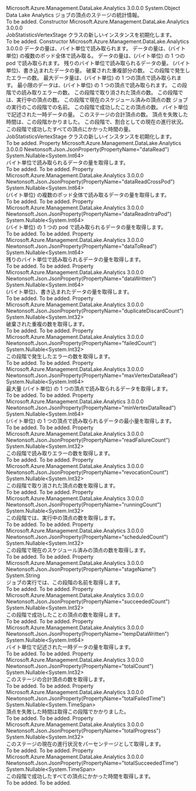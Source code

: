 <Type Name="JobStatisticsVertexStage" FullName="Microsoft.Azure.Management.DataLake.Analytics.Models.JobStatisticsVertexStage">
  <TypeSignature Language="C#" Value="public class JobStatisticsVertexStage" />
  <TypeSignature Language="ILAsm" Value=".class public auto ansi beforefieldinit JobStatisticsVertexStage extends System.Object" />
  <TypeSignature Language="DocId" Value="T:Microsoft.Azure.Management.DataLake.Analytics.Models.JobStatisticsVertexStage" />
  <TypeSignature Language="VB.NET" Value="Public Class JobStatisticsVertexStage" />
  <TypeSignature Language="F#" Value="type JobStatisticsVertexStage = class" />
  <AssemblyInfo>
    <AssemblyName>Microsoft.Azure.Management.DataLake.Analytics</AssemblyName>
    <AssemblyVersion>3.0.0.0</AssemblyVersion>
  </AssemblyInfo>
  <Base>
    <BaseTypeName>System.Object</BaseTypeName>
  </Base>
  <Interfaces />
  <Docs>
    <summary>
            Data Lake Analytics ジョブの頂点のステージの統計情報。
            </summary>
    <remarks>To be added.</remarks>
  </Docs>
  <Members>
    <Member MemberName=".ctor">
      <MemberSignature Language="C#" Value="public JobStatisticsVertexStage ();" />
      <MemberSignature Language="ILAsm" Value=".method public hidebysig specialname rtspecialname instance void .ctor() cil managed" />
      <MemberSignature Language="DocId" Value="M:Microsoft.Azure.Management.DataLake.Analytics.Models.JobStatisticsVertexStage.#ctor" />
      <MemberSignature Language="VB.NET" Value="Public Sub New ()" />
      <MemberType>Constructor</MemberType>
      <AssemblyInfo>
        <AssemblyName>Microsoft.Azure.Management.DataLake.Analytics</AssemblyName>
        <AssemblyVersion>3.0.0.0</AssemblyVersion>
      </AssemblyInfo>
      <Parameters />
      <Docs>
        <summary>
            JobStatisticsVertexStage クラスの新しいインスタンスを初期化します。
            </summary>
        <remarks>To be added.</remarks>
      </Docs>
    </Member>
    <Member MemberName=".ctor">
      <MemberSignature Language="C#" Value="public JobStatisticsVertexStage (Nullable&lt;long&gt; dataRead = null, Nullable&lt;long&gt; dataReadCrossPod = null, Nullable&lt;long&gt; dataReadIntraPod = null, Nullable&lt;long&gt; dataToRead = null, Nullable&lt;long&gt; dataWritten = null, Nullable&lt;int&gt; duplicateDiscardCount = null, Nullable&lt;int&gt; failedCount = null, Nullable&lt;long&gt; maxVertexDataRead = null, Nullable&lt;long&gt; minVertexDataRead = null, Nullable&lt;int&gt; readFailureCount = null, Nullable&lt;int&gt; revocationCount = null, Nullable&lt;int&gt; runningCount = null, Nullable&lt;int&gt; scheduledCount = null, string stageName = null, Nullable&lt;int&gt; succeededCount = null, Nullable&lt;long&gt; tempDataWritten = null, Nullable&lt;int&gt; totalCount = null, Nullable&lt;TimeSpan&gt; totalFailedTime = null, Nullable&lt;int&gt; totalProgress = null, Nullable&lt;TimeSpan&gt; totalSucceededTime = null);" />
      <MemberSignature Language="ILAsm" Value=".method public hidebysig specialname rtspecialname instance void .ctor(valuetype System.Nullable`1&lt;int64&gt; dataRead, valuetype System.Nullable`1&lt;int64&gt; dataReadCrossPod, valuetype System.Nullable`1&lt;int64&gt; dataReadIntraPod, valuetype System.Nullable`1&lt;int64&gt; dataToRead, valuetype System.Nullable`1&lt;int64&gt; dataWritten, valuetype System.Nullable`1&lt;int32&gt; duplicateDiscardCount, valuetype System.Nullable`1&lt;int32&gt; failedCount, valuetype System.Nullable`1&lt;int64&gt; maxVertexDataRead, valuetype System.Nullable`1&lt;int64&gt; minVertexDataRead, valuetype System.Nullable`1&lt;int32&gt; readFailureCount, valuetype System.Nullable`1&lt;int32&gt; revocationCount, valuetype System.Nullable`1&lt;int32&gt; runningCount, valuetype System.Nullable`1&lt;int32&gt; scheduledCount, string stageName, valuetype System.Nullable`1&lt;int32&gt; succeededCount, valuetype System.Nullable`1&lt;int64&gt; tempDataWritten, valuetype System.Nullable`1&lt;int32&gt; totalCount, valuetype System.Nullable`1&lt;valuetype System.TimeSpan&gt; totalFailedTime, valuetype System.Nullable`1&lt;int32&gt; totalProgress, valuetype System.Nullable`1&lt;valuetype System.TimeSpan&gt; totalSucceededTime) cil managed" />
      <MemberSignature Language="DocId" Value="M:Microsoft.Azure.Management.DataLake.Analytics.Models.JobStatisticsVertexStage.#ctor(System.Nullable{System.Int64},System.Nullable{System.Int64},System.Nullable{System.Int64},System.Nullable{System.Int64},System.Nullable{System.Int64},System.Nullable{System.Int32},System.Nullable{System.Int32},System.Nullable{System.Int64},System.Nullable{System.Int64},System.Nullable{System.Int32},System.Nullable{System.Int32},System.Nullable{System.Int32},System.Nullable{System.Int32},System.String,System.Nullable{System.Int32},System.Nullable{System.Int64},System.Nullable{System.Int32},System.Nullable{System.TimeSpan},System.Nullable{System.Int32},System.Nullable{System.TimeSpan})" />
      <MemberSignature Language="VB.NET" Value="Public Sub New (Optional dataRead As Nullable(Of Long) = null, Optional dataReadCrossPod As Nullable(Of Long) = null, Optional dataReadIntraPod As Nullable(Of Long) = null, Optional dataToRead As Nullable(Of Long) = null, Optional dataWritten As Nullable(Of Long) = null, Optional duplicateDiscardCount As Nullable(Of Integer) = null, Optional failedCount As Nullable(Of Integer) = null, Optional maxVertexDataRead As Nullable(Of Long) = null, Optional minVertexDataRead As Nullable(Of Long) = null, Optional readFailureCount As Nullable(Of Integer) = null, Optional revocationCount As Nullable(Of Integer) = null, Optional runningCount As Nullable(Of Integer) = null, Optional scheduledCount As Nullable(Of Integer) = null, Optional stageName As String = null, Optional succeededCount As Nullable(Of Integer) = null, Optional tempDataWritten As Nullable(Of Long) = null, Optional totalCount As Nullable(Of Integer) = null, Optional totalFailedTime As Nullable(Of TimeSpan) = null, Optional totalProgress As Nullable(Of Integer) = null, Optional totalSucceededTime As Nullable(Of TimeSpan) = null)" />
      <MemberSignature Language="F#" Value="new Microsoft.Azure.Management.DataLake.Analytics.Models.JobStatisticsVertexStage : Nullable&lt;int64&gt; * Nullable&lt;int64&gt; * Nullable&lt;int64&gt; * Nullable&lt;int64&gt; * Nullable&lt;int64&gt; * Nullable&lt;int&gt; * Nullable&lt;int&gt; * Nullable&lt;int64&gt; * Nullable&lt;int64&gt; * Nullable&lt;int&gt; * Nullable&lt;int&gt; * Nullable&lt;int&gt; * Nullable&lt;int&gt; * string * Nullable&lt;int&gt; * Nullable&lt;int64&gt; * Nullable&lt;int&gt; * Nullable&lt;TimeSpan&gt; * Nullable&lt;int&gt; * Nullable&lt;TimeSpan&gt; -&gt; Microsoft.Azure.Management.DataLake.Analytics.Models.JobStatisticsVertexStage" Usage="new Microsoft.Azure.Management.DataLake.Analytics.Models.JobStatisticsVertexStage (dataRead, dataReadCrossPod, dataReadIntraPod, dataToRead, dataWritten, duplicateDiscardCount, failedCount, maxVertexDataRead, minVertexDataRead, readFailureCount, revocationCount, runningCount, scheduledCount, stageName, succeededCount, tempDataWritten, totalCount, totalFailedTime, totalProgress, totalSucceededTime)" />
      <MemberType>Constructor</MemberType>
      <AssemblyInfo>
        <AssemblyName>Microsoft.Azure.Management.DataLake.Analytics</AssemblyName>
        <AssemblyVersion>3.0.0.0</AssemblyVersion>
      </AssemblyInfo>
      <Parameters>
        <Parameter Name="dataRead" Type="System.Nullable&lt;System.Int64&gt;" />
        <Parameter Name="dataReadCrossPod" Type="System.Nullable&lt;System.Int64&gt;" />
        <Parameter Name="dataReadIntraPod" Type="System.Nullable&lt;System.Int64&gt;" />
        <Parameter Name="dataToRead" Type="System.Nullable&lt;System.Int64&gt;" />
        <Parameter Name="dataWritten" Type="System.Nullable&lt;System.Int64&gt;" />
        <Parameter Name="duplicateDiscardCount" Type="System.Nullable&lt;System.Int32&gt;" />
        <Parameter Name="failedCount" Type="System.Nullable&lt;System.Int32&gt;" />
        <Parameter Name="maxVertexDataRead" Type="System.Nullable&lt;System.Int64&gt;" />
        <Parameter Name="minVertexDataRead" Type="System.Nullable&lt;System.Int64&gt;" />
        <Parameter Name="readFailureCount" Type="System.Nullable&lt;System.Int32&gt;" />
        <Parameter Name="revocationCount" Type="System.Nullable&lt;System.Int32&gt;" />
        <Parameter Name="runningCount" Type="System.Nullable&lt;System.Int32&gt;" />
        <Parameter Name="scheduledCount" Type="System.Nullable&lt;System.Int32&gt;" />
        <Parameter Name="stageName" Type="System.String" />
        <Parameter Name="succeededCount" Type="System.Nullable&lt;System.Int32&gt;" />
        <Parameter Name="tempDataWritten" Type="System.Nullable&lt;System.Int64&gt;" />
        <Parameter Name="totalCount" Type="System.Nullable&lt;System.Int32&gt;" />
        <Parameter Name="totalFailedTime" Type="System.Nullable&lt;System.TimeSpan&gt;" />
        <Parameter Name="totalProgress" Type="System.Nullable&lt;System.Int32&gt;" />
        <Parameter Name="totalSucceededTime" Type="System.Nullable&lt;System.TimeSpan&gt;" />
      </Parameters>
      <Docs>
        <param name="dataRead">データの量は、バイト単位で読み取られます。</param>
        <param name="dataReadCrossPod">データの量は、(バイト単位) の複数のポッド全体で読み取る。</param>
        <param name="dataReadIntraPod">データの量は、(バイト単位) の 1 つの pod で読み取られます。</param>
        <param name="dataToRead">残りのバイト単位で読み取られるデータの量。</param>
        <param name="dataWritten">(バイト単位)、書き込まれたデータの量。</param>
        <param name="duplicateDiscardCount">破棄された重複部分の数。</param>
        <param name="failedCount">この段階で発生したエラーの数。</param>
        <param name="maxVertexDataRead">最大データ量は、(バイト単位) の 1 つの頂点で読み取られます。</param>
        <param name="minVertexDataRead">最小限のデータは、(バイト単位) の 1 つの頂点で読み取られます。</param>
        <param name="readFailureCount">この段階での読み取りエラーの数。</param>
        <param name="revocationCount">この段階で取り消された頂点の数。</param>
        <param name="runningCount">この段階では、実行中の頂点の数。</param>
        <param name="scheduledCount">この段階で現在のスケジュール済みの頂点の数</param>
        <param name="stageName">ジョブの実行のこの段階での名前。</param>
        <param name="succeededCount">この段階で成功したことの頂点の数。</param>
        <param name="tempDataWritten">バイト単位で記述された一時データの量。</param>
        <param name="totalCount">このステージの合計頂点の数。</param>
        <param name="totalFailedTime">頂点を失敗した時間は、この段階かかりました。</param>
        <param name="totalProgress">この段階で、割合としての現在の進行状況。</param>
        <param name="totalSucceededTime">この段階で成功したすべての頂点にかかった時間の量。</param>
        <summary>
            JobStatisticsVertexStage クラスの新しいインスタンスを初期化します。
            </summary>
        <remarks>To be added.</remarks>
      </Docs>
    </Member>
    <Member MemberName="DataRead">
      <MemberSignature Language="C#" Value="public Nullable&lt;long&gt; DataRead { get; }" />
      <MemberSignature Language="ILAsm" Value=".property instance valuetype System.Nullable`1&lt;int64&gt; DataRead" />
      <MemberSignature Language="DocId" Value="P:Microsoft.Azure.Management.DataLake.Analytics.Models.JobStatisticsVertexStage.DataRead" />
      <MemberSignature Language="VB.NET" Value="Public ReadOnly Property DataRead As Nullable(Of Long)" />
      <MemberSignature Language="F#" Value="member this.DataRead : Nullable&lt;int64&gt;" Usage="Microsoft.Azure.Management.DataLake.Analytics.Models.JobStatisticsVertexStage.DataRead" />
      <MemberType>Property</MemberType>
      <AssemblyInfo>
        <AssemblyName>Microsoft.Azure.Management.DataLake.Analytics</AssemblyName>
        <AssemblyVersion>3.0.0.0</AssemblyVersion>
      </AssemblyInfo>
      <Attributes>
        <Attribute>
          <AttributeName>Newtonsoft.Json.JsonProperty(PropertyName="dataRead")</AttributeName>
        </Attribute>
      </Attributes>
      <ReturnValue>
        <ReturnType>System.Nullable&lt;System.Int64&gt;</ReturnType>
      </ReturnValue>
      <Docs>
        <summary>
            バイト単位で読み取られるデータの量を取得します。
            </summary>
        <value>To be added.</value>
        <remarks>To be added.</remarks>
      </Docs>
    </Member>
    <Member MemberName="DataReadCrossPod">
      <MemberSignature Language="C#" Value="public Nullable&lt;long&gt; DataReadCrossPod { get; }" />
      <MemberSignature Language="ILAsm" Value=".property instance valuetype System.Nullable`1&lt;int64&gt; DataReadCrossPod" />
      <MemberSignature Language="DocId" Value="P:Microsoft.Azure.Management.DataLake.Analytics.Models.JobStatisticsVertexStage.DataReadCrossPod" />
      <MemberSignature Language="VB.NET" Value="Public ReadOnly Property DataReadCrossPod As Nullable(Of Long)" />
      <MemberSignature Language="F#" Value="member this.DataReadCrossPod : Nullable&lt;int64&gt;" Usage="Microsoft.Azure.Management.DataLake.Analytics.Models.JobStatisticsVertexStage.DataReadCrossPod" />
      <MemberType>Property</MemberType>
      <AssemblyInfo>
        <AssemblyName>Microsoft.Azure.Management.DataLake.Analytics</AssemblyName>
        <AssemblyVersion>3.0.0.0</AssemblyVersion>
      </AssemblyInfo>
      <Attributes>
        <Attribute>
          <AttributeName>Newtonsoft.Json.JsonProperty(PropertyName="dataReadCrossPod")</AttributeName>
        </Attribute>
      </Attributes>
      <ReturnValue>
        <ReturnType>System.Nullable&lt;System.Int64&gt;</ReturnType>
      </ReturnValue>
      <Docs>
        <summary>
            (バイト単位) の複数のポッド全体で読み取るデータの量を取得します。
            </summary>
        <value>To be added.</value>
        <remarks>To be added.</remarks>
      </Docs>
    </Member>
    <Member MemberName="DataReadIntraPod">
      <MemberSignature Language="C#" Value="public Nullable&lt;long&gt; DataReadIntraPod { get; }" />
      <MemberSignature Language="ILAsm" Value=".property instance valuetype System.Nullable`1&lt;int64&gt; DataReadIntraPod" />
      <MemberSignature Language="DocId" Value="P:Microsoft.Azure.Management.DataLake.Analytics.Models.JobStatisticsVertexStage.DataReadIntraPod" />
      <MemberSignature Language="VB.NET" Value="Public ReadOnly Property DataReadIntraPod As Nullable(Of Long)" />
      <MemberSignature Language="F#" Value="member this.DataReadIntraPod : Nullable&lt;int64&gt;" Usage="Microsoft.Azure.Management.DataLake.Analytics.Models.JobStatisticsVertexStage.DataReadIntraPod" />
      <MemberType>Property</MemberType>
      <AssemblyInfo>
        <AssemblyName>Microsoft.Azure.Management.DataLake.Analytics</AssemblyName>
        <AssemblyVersion>3.0.0.0</AssemblyVersion>
      </AssemblyInfo>
      <Attributes>
        <Attribute>
          <AttributeName>Newtonsoft.Json.JsonProperty(PropertyName="dataReadIntraPod")</AttributeName>
        </Attribute>
      </Attributes>
      <ReturnValue>
        <ReturnType>System.Nullable&lt;System.Int64&gt;</ReturnType>
      </ReturnValue>
      <Docs>
        <summary>
            (バイト単位) の 1 つの pod で読み取られるデータの量を取得します。
            </summary>
        <value>To be added.</value>
        <remarks>To be added.</remarks>
      </Docs>
    </Member>
    <Member MemberName="DataToRead">
      <MemberSignature Language="C#" Value="public Nullable&lt;long&gt; DataToRead { get; }" />
      <MemberSignature Language="ILAsm" Value=".property instance valuetype System.Nullable`1&lt;int64&gt; DataToRead" />
      <MemberSignature Language="DocId" Value="P:Microsoft.Azure.Management.DataLake.Analytics.Models.JobStatisticsVertexStage.DataToRead" />
      <MemberSignature Language="VB.NET" Value="Public ReadOnly Property DataToRead As Nullable(Of Long)" />
      <MemberSignature Language="F#" Value="member this.DataToRead : Nullable&lt;int64&gt;" Usage="Microsoft.Azure.Management.DataLake.Analytics.Models.JobStatisticsVertexStage.DataToRead" />
      <MemberType>Property</MemberType>
      <AssemblyInfo>
        <AssemblyName>Microsoft.Azure.Management.DataLake.Analytics</AssemblyName>
        <AssemblyVersion>3.0.0.0</AssemblyVersion>
      </AssemblyInfo>
      <Attributes>
        <Attribute>
          <AttributeName>Newtonsoft.Json.JsonProperty(PropertyName="dataToRead")</AttributeName>
        </Attribute>
      </Attributes>
      <ReturnValue>
        <ReturnType>System.Nullable&lt;System.Int64&gt;</ReturnType>
      </ReturnValue>
      <Docs>
        <summary>
            残りのバイト単位で読み取られるデータの量を取得します。
            </summary>
        <value>To be added.</value>
        <remarks>To be added.</remarks>
      </Docs>
    </Member>
    <Member MemberName="DataWritten">
      <MemberSignature Language="C#" Value="public Nullable&lt;long&gt; DataWritten { get; }" />
      <MemberSignature Language="ILAsm" Value=".property instance valuetype System.Nullable`1&lt;int64&gt; DataWritten" />
      <MemberSignature Language="DocId" Value="P:Microsoft.Azure.Management.DataLake.Analytics.Models.JobStatisticsVertexStage.DataWritten" />
      <MemberSignature Language="VB.NET" Value="Public ReadOnly Property DataWritten As Nullable(Of Long)" />
      <MemberSignature Language="F#" Value="member this.DataWritten : Nullable&lt;int64&gt;" Usage="Microsoft.Azure.Management.DataLake.Analytics.Models.JobStatisticsVertexStage.DataWritten" />
      <MemberType>Property</MemberType>
      <AssemblyInfo>
        <AssemblyName>Microsoft.Azure.Management.DataLake.Analytics</AssemblyName>
        <AssemblyVersion>3.0.0.0</AssemblyVersion>
      </AssemblyInfo>
      <Attributes>
        <Attribute>
          <AttributeName>Newtonsoft.Json.JsonProperty(PropertyName="dataWritten")</AttributeName>
        </Attribute>
      </Attributes>
      <ReturnValue>
        <ReturnType>System.Nullable&lt;System.Int64&gt;</ReturnType>
      </ReturnValue>
      <Docs>
        <summary>
            (バイト単位)、書き込まれたデータの量を取得します。
            </summary>
        <value>To be added.</value>
        <remarks>To be added.</remarks>
      </Docs>
    </Member>
    <Member MemberName="DuplicateDiscardCount">
      <MemberSignature Language="C#" Value="public Nullable&lt;int&gt; DuplicateDiscardCount { get; }" />
      <MemberSignature Language="ILAsm" Value=".property instance valuetype System.Nullable`1&lt;int32&gt; DuplicateDiscardCount" />
      <MemberSignature Language="DocId" Value="P:Microsoft.Azure.Management.DataLake.Analytics.Models.JobStatisticsVertexStage.DuplicateDiscardCount" />
      <MemberSignature Language="VB.NET" Value="Public ReadOnly Property DuplicateDiscardCount As Nullable(Of Integer)" />
      <MemberSignature Language="F#" Value="member this.DuplicateDiscardCount : Nullable&lt;int&gt;" Usage="Microsoft.Azure.Management.DataLake.Analytics.Models.JobStatisticsVertexStage.DuplicateDiscardCount" />
      <MemberType>Property</MemberType>
      <AssemblyInfo>
        <AssemblyName>Microsoft.Azure.Management.DataLake.Analytics</AssemblyName>
        <AssemblyVersion>3.0.0.0</AssemblyVersion>
      </AssemblyInfo>
      <Attributes>
        <Attribute>
          <AttributeName>Newtonsoft.Json.JsonProperty(PropertyName="duplicateDiscardCount")</AttributeName>
        </Attribute>
      </Attributes>
      <ReturnValue>
        <ReturnType>System.Nullable&lt;System.Int32&gt;</ReturnType>
      </ReturnValue>
      <Docs>
        <summary>
            破棄された重複の数を取得します。
            </summary>
        <value>To be added.</value>
        <remarks>To be added.</remarks>
      </Docs>
    </Member>
    <Member MemberName="FailedCount">
      <MemberSignature Language="C#" Value="public Nullable&lt;int&gt; FailedCount { get; }" />
      <MemberSignature Language="ILAsm" Value=".property instance valuetype System.Nullable`1&lt;int32&gt; FailedCount" />
      <MemberSignature Language="DocId" Value="P:Microsoft.Azure.Management.DataLake.Analytics.Models.JobStatisticsVertexStage.FailedCount" />
      <MemberSignature Language="VB.NET" Value="Public ReadOnly Property FailedCount As Nullable(Of Integer)" />
      <MemberSignature Language="F#" Value="member this.FailedCount : Nullable&lt;int&gt;" Usage="Microsoft.Azure.Management.DataLake.Analytics.Models.JobStatisticsVertexStage.FailedCount" />
      <MemberType>Property</MemberType>
      <AssemblyInfo>
        <AssemblyName>Microsoft.Azure.Management.DataLake.Analytics</AssemblyName>
        <AssemblyVersion>3.0.0.0</AssemblyVersion>
      </AssemblyInfo>
      <Attributes>
        <Attribute>
          <AttributeName>Newtonsoft.Json.JsonProperty(PropertyName="failedCount")</AttributeName>
        </Attribute>
      </Attributes>
      <ReturnValue>
        <ReturnType>System.Nullable&lt;System.Int32&gt;</ReturnType>
      </ReturnValue>
      <Docs>
        <summary>
            この段階で発生したエラーの数を取得します。
            </summary>
        <value>To be added.</value>
        <remarks>To be added.</remarks>
      </Docs>
    </Member>
    <Member MemberName="MaxVertexDataRead">
      <MemberSignature Language="C#" Value="public Nullable&lt;long&gt; MaxVertexDataRead { get; }" />
      <MemberSignature Language="ILAsm" Value=".property instance valuetype System.Nullable`1&lt;int64&gt; MaxVertexDataRead" />
      <MemberSignature Language="DocId" Value="P:Microsoft.Azure.Management.DataLake.Analytics.Models.JobStatisticsVertexStage.MaxVertexDataRead" />
      <MemberSignature Language="VB.NET" Value="Public ReadOnly Property MaxVertexDataRead As Nullable(Of Long)" />
      <MemberSignature Language="F#" Value="member this.MaxVertexDataRead : Nullable&lt;int64&gt;" Usage="Microsoft.Azure.Management.DataLake.Analytics.Models.JobStatisticsVertexStage.MaxVertexDataRead" />
      <MemberType>Property</MemberType>
      <AssemblyInfo>
        <AssemblyName>Microsoft.Azure.Management.DataLake.Analytics</AssemblyName>
        <AssemblyVersion>3.0.0.0</AssemblyVersion>
      </AssemblyInfo>
      <Attributes>
        <Attribute>
          <AttributeName>Newtonsoft.Json.JsonProperty(PropertyName="maxVertexDataRead")</AttributeName>
        </Attribute>
      </Attributes>
      <ReturnValue>
        <ReturnType>System.Nullable&lt;System.Int64&gt;</ReturnType>
      </ReturnValue>
      <Docs>
        <summary>
            最大量 (バイト単位) の 1 つの頂点で読み取られるデータを取得します。
            </summary>
        <value>To be added.</value>
        <remarks>To be added.</remarks>
      </Docs>
    </Member>
    <Member MemberName="MinVertexDataRead">
      <MemberSignature Language="C#" Value="public Nullable&lt;long&gt; MinVertexDataRead { get; }" />
      <MemberSignature Language="ILAsm" Value=".property instance valuetype System.Nullable`1&lt;int64&gt; MinVertexDataRead" />
      <MemberSignature Language="DocId" Value="P:Microsoft.Azure.Management.DataLake.Analytics.Models.JobStatisticsVertexStage.MinVertexDataRead" />
      <MemberSignature Language="VB.NET" Value="Public ReadOnly Property MinVertexDataRead As Nullable(Of Long)" />
      <MemberSignature Language="F#" Value="member this.MinVertexDataRead : Nullable&lt;int64&gt;" Usage="Microsoft.Azure.Management.DataLake.Analytics.Models.JobStatisticsVertexStage.MinVertexDataRead" />
      <MemberType>Property</MemberType>
      <AssemblyInfo>
        <AssemblyName>Microsoft.Azure.Management.DataLake.Analytics</AssemblyName>
        <AssemblyVersion>3.0.0.0</AssemblyVersion>
      </AssemblyInfo>
      <Attributes>
        <Attribute>
          <AttributeName>Newtonsoft.Json.JsonProperty(PropertyName="minVertexDataRead")</AttributeName>
        </Attribute>
      </Attributes>
      <ReturnValue>
        <ReturnType>System.Nullable&lt;System.Int64&gt;</ReturnType>
      </ReturnValue>
      <Docs>
        <summary>
            (バイト単位) の 1 つの頂点で読み取られるデータの最小量を取得します。
            </summary>
        <value>To be added.</value>
        <remarks>To be added.</remarks>
      </Docs>
    </Member>
    <Member MemberName="ReadFailureCount">
      <MemberSignature Language="C#" Value="public Nullable&lt;int&gt; ReadFailureCount { get; }" />
      <MemberSignature Language="ILAsm" Value=".property instance valuetype System.Nullable`1&lt;int32&gt; ReadFailureCount" />
      <MemberSignature Language="DocId" Value="P:Microsoft.Azure.Management.DataLake.Analytics.Models.JobStatisticsVertexStage.ReadFailureCount" />
      <MemberSignature Language="VB.NET" Value="Public ReadOnly Property ReadFailureCount As Nullable(Of Integer)" />
      <MemberSignature Language="F#" Value="member this.ReadFailureCount : Nullable&lt;int&gt;" Usage="Microsoft.Azure.Management.DataLake.Analytics.Models.JobStatisticsVertexStage.ReadFailureCount" />
      <MemberType>Property</MemberType>
      <AssemblyInfo>
        <AssemblyName>Microsoft.Azure.Management.DataLake.Analytics</AssemblyName>
        <AssemblyVersion>3.0.0.0</AssemblyVersion>
      </AssemblyInfo>
      <Attributes>
        <Attribute>
          <AttributeName>Newtonsoft.Json.JsonProperty(PropertyName="readFailureCount")</AttributeName>
        </Attribute>
      </Attributes>
      <ReturnValue>
        <ReturnType>System.Nullable&lt;System.Int32&gt;</ReturnType>
      </ReturnValue>
      <Docs>
        <summary>
            この段階で読み取りエラーの数を取得します。
            </summary>
        <value>To be added.</value>
        <remarks>To be added.</remarks>
      </Docs>
    </Member>
    <Member MemberName="RevocationCount">
      <MemberSignature Language="C#" Value="public Nullable&lt;int&gt; RevocationCount { get; }" />
      <MemberSignature Language="ILAsm" Value=".property instance valuetype System.Nullable`1&lt;int32&gt; RevocationCount" />
      <MemberSignature Language="DocId" Value="P:Microsoft.Azure.Management.DataLake.Analytics.Models.JobStatisticsVertexStage.RevocationCount" />
      <MemberSignature Language="VB.NET" Value="Public ReadOnly Property RevocationCount As Nullable(Of Integer)" />
      <MemberSignature Language="F#" Value="member this.RevocationCount : Nullable&lt;int&gt;" Usage="Microsoft.Azure.Management.DataLake.Analytics.Models.JobStatisticsVertexStage.RevocationCount" />
      <MemberType>Property</MemberType>
      <AssemblyInfo>
        <AssemblyName>Microsoft.Azure.Management.DataLake.Analytics</AssemblyName>
        <AssemblyVersion>3.0.0.0</AssemblyVersion>
      </AssemblyInfo>
      <Attributes>
        <Attribute>
          <AttributeName>Newtonsoft.Json.JsonProperty(PropertyName="revocationCount")</AttributeName>
        </Attribute>
      </Attributes>
      <ReturnValue>
        <ReturnType>System.Nullable&lt;System.Int32&gt;</ReturnType>
      </ReturnValue>
      <Docs>
        <summary>
            この段階で取り消された頂点の数を取得します。
            </summary>
        <value>To be added.</value>
        <remarks>To be added.</remarks>
      </Docs>
    </Member>
    <Member MemberName="RunningCount">
      <MemberSignature Language="C#" Value="public Nullable&lt;int&gt; RunningCount { get; }" />
      <MemberSignature Language="ILAsm" Value=".property instance valuetype System.Nullable`1&lt;int32&gt; RunningCount" />
      <MemberSignature Language="DocId" Value="P:Microsoft.Azure.Management.DataLake.Analytics.Models.JobStatisticsVertexStage.RunningCount" />
      <MemberSignature Language="VB.NET" Value="Public ReadOnly Property RunningCount As Nullable(Of Integer)" />
      <MemberSignature Language="F#" Value="member this.RunningCount : Nullable&lt;int&gt;" Usage="Microsoft.Azure.Management.DataLake.Analytics.Models.JobStatisticsVertexStage.RunningCount" />
      <MemberType>Property</MemberType>
      <AssemblyInfo>
        <AssemblyName>Microsoft.Azure.Management.DataLake.Analytics</AssemblyName>
        <AssemblyVersion>3.0.0.0</AssemblyVersion>
      </AssemblyInfo>
      <Attributes>
        <Attribute>
          <AttributeName>Newtonsoft.Json.JsonProperty(PropertyName="runningCount")</AttributeName>
        </Attribute>
      </Attributes>
      <ReturnValue>
        <ReturnType>System.Nullable&lt;System.Int32&gt;</ReturnType>
      </ReturnValue>
      <Docs>
        <summary>
            この段階では、実行中の頂点の数を取得します。
            </summary>
        <value>To be added.</value>
        <remarks>To be added.</remarks>
      </Docs>
    </Member>
    <Member MemberName="ScheduledCount">
      <MemberSignature Language="C#" Value="public Nullable&lt;int&gt; ScheduledCount { get; }" />
      <MemberSignature Language="ILAsm" Value=".property instance valuetype System.Nullable`1&lt;int32&gt; ScheduledCount" />
      <MemberSignature Language="DocId" Value="P:Microsoft.Azure.Management.DataLake.Analytics.Models.JobStatisticsVertexStage.ScheduledCount" />
      <MemberSignature Language="VB.NET" Value="Public ReadOnly Property ScheduledCount As Nullable(Of Integer)" />
      <MemberSignature Language="F#" Value="member this.ScheduledCount : Nullable&lt;int&gt;" Usage="Microsoft.Azure.Management.DataLake.Analytics.Models.JobStatisticsVertexStage.ScheduledCount" />
      <MemberType>Property</MemberType>
      <AssemblyInfo>
        <AssemblyName>Microsoft.Azure.Management.DataLake.Analytics</AssemblyName>
        <AssemblyVersion>3.0.0.0</AssemblyVersion>
      </AssemblyInfo>
      <Attributes>
        <Attribute>
          <AttributeName>Newtonsoft.Json.JsonProperty(PropertyName="scheduledCount")</AttributeName>
        </Attribute>
      </Attributes>
      <ReturnValue>
        <ReturnType>System.Nullable&lt;System.Int32&gt;</ReturnType>
      </ReturnValue>
      <Docs>
        <summary>
            この段階で現在のスケジュール済みの頂点の数を取得します。
            </summary>
        <value>To be added.</value>
        <remarks>To be added.</remarks>
      </Docs>
    </Member>
    <Member MemberName="StageName">
      <MemberSignature Language="C#" Value="public string StageName { get; }" />
      <MemberSignature Language="ILAsm" Value=".property instance string StageName" />
      <MemberSignature Language="DocId" Value="P:Microsoft.Azure.Management.DataLake.Analytics.Models.JobStatisticsVertexStage.StageName" />
      <MemberSignature Language="VB.NET" Value="Public ReadOnly Property StageName As String" />
      <MemberSignature Language="F#" Value="member this.StageName : string" Usage="Microsoft.Azure.Management.DataLake.Analytics.Models.JobStatisticsVertexStage.StageName" />
      <MemberType>Property</MemberType>
      <AssemblyInfo>
        <AssemblyName>Microsoft.Azure.Management.DataLake.Analytics</AssemblyName>
        <AssemblyVersion>3.0.0.0</AssemblyVersion>
      </AssemblyInfo>
      <Attributes>
        <Attribute>
          <AttributeName>Newtonsoft.Json.JsonProperty(PropertyName="stageName")</AttributeName>
        </Attribute>
      </Attributes>
      <ReturnValue>
        <ReturnType>System.String</ReturnType>
      </ReturnValue>
      <Docs>
        <summary>
            ジョブの実行では、この段階の名前を取得します。
            </summary>
        <value>To be added.</value>
        <remarks>To be added.</remarks>
      </Docs>
    </Member>
    <Member MemberName="SucceededCount">
      <MemberSignature Language="C#" Value="public Nullable&lt;int&gt; SucceededCount { get; }" />
      <MemberSignature Language="ILAsm" Value=".property instance valuetype System.Nullable`1&lt;int32&gt; SucceededCount" />
      <MemberSignature Language="DocId" Value="P:Microsoft.Azure.Management.DataLake.Analytics.Models.JobStatisticsVertexStage.SucceededCount" />
      <MemberSignature Language="VB.NET" Value="Public ReadOnly Property SucceededCount As Nullable(Of Integer)" />
      <MemberSignature Language="F#" Value="member this.SucceededCount : Nullable&lt;int&gt;" Usage="Microsoft.Azure.Management.DataLake.Analytics.Models.JobStatisticsVertexStage.SucceededCount" />
      <MemberType>Property</MemberType>
      <AssemblyInfo>
        <AssemblyName>Microsoft.Azure.Management.DataLake.Analytics</AssemblyName>
        <AssemblyVersion>3.0.0.0</AssemblyVersion>
      </AssemblyInfo>
      <Attributes>
        <Attribute>
          <AttributeName>Newtonsoft.Json.JsonProperty(PropertyName="succeededCount")</AttributeName>
        </Attribute>
      </Attributes>
      <ReturnValue>
        <ReturnType>System.Nullable&lt;System.Int32&gt;</ReturnType>
      </ReturnValue>
      <Docs>
        <summary>
            この段階で成功したことの頂点の数を取得します。
            </summary>
        <value>To be added.</value>
        <remarks>To be added.</remarks>
      </Docs>
    </Member>
    <Member MemberName="TempDataWritten">
      <MemberSignature Language="C#" Value="public Nullable&lt;long&gt; TempDataWritten { get; }" />
      <MemberSignature Language="ILAsm" Value=".property instance valuetype System.Nullable`1&lt;int64&gt; TempDataWritten" />
      <MemberSignature Language="DocId" Value="P:Microsoft.Azure.Management.DataLake.Analytics.Models.JobStatisticsVertexStage.TempDataWritten" />
      <MemberSignature Language="VB.NET" Value="Public ReadOnly Property TempDataWritten As Nullable(Of Long)" />
      <MemberSignature Language="F#" Value="member this.TempDataWritten : Nullable&lt;int64&gt;" Usage="Microsoft.Azure.Management.DataLake.Analytics.Models.JobStatisticsVertexStage.TempDataWritten" />
      <MemberType>Property</MemberType>
      <AssemblyInfo>
        <AssemblyName>Microsoft.Azure.Management.DataLake.Analytics</AssemblyName>
        <AssemblyVersion>3.0.0.0</AssemblyVersion>
      </AssemblyInfo>
      <Attributes>
        <Attribute>
          <AttributeName>Newtonsoft.Json.JsonProperty(PropertyName="tempDataWritten")</AttributeName>
        </Attribute>
      </Attributes>
      <ReturnValue>
        <ReturnType>System.Nullable&lt;System.Int64&gt;</ReturnType>
      </ReturnValue>
      <Docs>
        <summary>
            バイト単位で記述された一時データの量を取得します。
            </summary>
        <value>To be added.</value>
        <remarks>To be added.</remarks>
      </Docs>
    </Member>
    <Member MemberName="TotalCount">
      <MemberSignature Language="C#" Value="public Nullable&lt;int&gt; TotalCount { get; }" />
      <MemberSignature Language="ILAsm" Value=".property instance valuetype System.Nullable`1&lt;int32&gt; TotalCount" />
      <MemberSignature Language="DocId" Value="P:Microsoft.Azure.Management.DataLake.Analytics.Models.JobStatisticsVertexStage.TotalCount" />
      <MemberSignature Language="VB.NET" Value="Public ReadOnly Property TotalCount As Nullable(Of Integer)" />
      <MemberSignature Language="F#" Value="member this.TotalCount : Nullable&lt;int&gt;" Usage="Microsoft.Azure.Management.DataLake.Analytics.Models.JobStatisticsVertexStage.TotalCount" />
      <MemberType>Property</MemberType>
      <AssemblyInfo>
        <AssemblyName>Microsoft.Azure.Management.DataLake.Analytics</AssemblyName>
        <AssemblyVersion>3.0.0.0</AssemblyVersion>
      </AssemblyInfo>
      <Attributes>
        <Attribute>
          <AttributeName>Newtonsoft.Json.JsonProperty(PropertyName="totalCount")</AttributeName>
        </Attribute>
      </Attributes>
      <ReturnValue>
        <ReturnType>System.Nullable&lt;System.Int32&gt;</ReturnType>
      </ReturnValue>
      <Docs>
        <summary>
            このステージの合計頂点の数を取得します。
            </summary>
        <value>To be added.</value>
        <remarks>To be added.</remarks>
      </Docs>
    </Member>
    <Member MemberName="TotalFailedTime">
      <MemberSignature Language="C#" Value="public Nullable&lt;TimeSpan&gt; TotalFailedTime { get; }" />
      <MemberSignature Language="ILAsm" Value=".property instance valuetype System.Nullable`1&lt;valuetype System.TimeSpan&gt; TotalFailedTime" />
      <MemberSignature Language="DocId" Value="P:Microsoft.Azure.Management.DataLake.Analytics.Models.JobStatisticsVertexStage.TotalFailedTime" />
      <MemberSignature Language="VB.NET" Value="Public ReadOnly Property TotalFailedTime As Nullable(Of TimeSpan)" />
      <MemberSignature Language="F#" Value="member this.TotalFailedTime : Nullable&lt;TimeSpan&gt;" Usage="Microsoft.Azure.Management.DataLake.Analytics.Models.JobStatisticsVertexStage.TotalFailedTime" />
      <MemberType>Property</MemberType>
      <AssemblyInfo>
        <AssemblyName>Microsoft.Azure.Management.DataLake.Analytics</AssemblyName>
        <AssemblyVersion>3.0.0.0</AssemblyVersion>
      </AssemblyInfo>
      <Attributes>
        <Attribute>
          <AttributeName>Newtonsoft.Json.JsonProperty(PropertyName="totalFailedTime")</AttributeName>
        </Attribute>
      </Attributes>
      <ReturnValue>
        <ReturnType>System.Nullable&lt;System.TimeSpan&gt;</ReturnType>
      </ReturnValue>
      <Docs>
        <summary>
            頂点を失敗した時間は取得この段階でかかりました。
            </summary>
        <value>To be added.</value>
        <remarks>To be added.</remarks>
      </Docs>
    </Member>
    <Member MemberName="TotalProgress">
      <MemberSignature Language="C#" Value="public Nullable&lt;int&gt; TotalProgress { get; }" />
      <MemberSignature Language="ILAsm" Value=".property instance valuetype System.Nullable`1&lt;int32&gt; TotalProgress" />
      <MemberSignature Language="DocId" Value="P:Microsoft.Azure.Management.DataLake.Analytics.Models.JobStatisticsVertexStage.TotalProgress" />
      <MemberSignature Language="VB.NET" Value="Public ReadOnly Property TotalProgress As Nullable(Of Integer)" />
      <MemberSignature Language="F#" Value="member this.TotalProgress : Nullable&lt;int&gt;" Usage="Microsoft.Azure.Management.DataLake.Analytics.Models.JobStatisticsVertexStage.TotalProgress" />
      <MemberType>Property</MemberType>
      <AssemblyInfo>
        <AssemblyName>Microsoft.Azure.Management.DataLake.Analytics</AssemblyName>
        <AssemblyVersion>3.0.0.0</AssemblyVersion>
      </AssemblyInfo>
      <Attributes>
        <Attribute>
          <AttributeName>Newtonsoft.Json.JsonProperty(PropertyName="totalProgress")</AttributeName>
        </Attribute>
      </Attributes>
      <ReturnValue>
        <ReturnType>System.Nullable&lt;System.Int32&gt;</ReturnType>
      </ReturnValue>
      <Docs>
        <summary>
            このステージの現在の進行状況をパーセンテージとして取得します。
            </summary>
        <value>To be added.</value>
        <remarks>To be added.</remarks>
      </Docs>
    </Member>
    <Member MemberName="TotalSucceededTime">
      <MemberSignature Language="C#" Value="public Nullable&lt;TimeSpan&gt; TotalSucceededTime { get; }" />
      <MemberSignature Language="ILAsm" Value=".property instance valuetype System.Nullable`1&lt;valuetype System.TimeSpan&gt; TotalSucceededTime" />
      <MemberSignature Language="DocId" Value="P:Microsoft.Azure.Management.DataLake.Analytics.Models.JobStatisticsVertexStage.TotalSucceededTime" />
      <MemberSignature Language="VB.NET" Value="Public ReadOnly Property TotalSucceededTime As Nullable(Of TimeSpan)" />
      <MemberSignature Language="F#" Value="member this.TotalSucceededTime : Nullable&lt;TimeSpan&gt;" Usage="Microsoft.Azure.Management.DataLake.Analytics.Models.JobStatisticsVertexStage.TotalSucceededTime" />
      <MemberType>Property</MemberType>
      <AssemblyInfo>
        <AssemblyName>Microsoft.Azure.Management.DataLake.Analytics</AssemblyName>
        <AssemblyVersion>3.0.0.0</AssemblyVersion>
      </AssemblyInfo>
      <Attributes>
        <Attribute>
          <AttributeName>Newtonsoft.Json.JsonProperty(PropertyName="totalSucceededTime")</AttributeName>
        </Attribute>
      </Attributes>
      <ReturnValue>
        <ReturnType>System.Nullable&lt;System.TimeSpan&gt;</ReturnType>
      </ReturnValue>
      <Docs>
        <summary>
            この段階で成功したすべての頂点にかかった時間を取得します。
            </summary>
        <value>To be added.</value>
        <remarks>To be added.</remarks>
      </Docs>
    </Member>
  </Members>
</Type>
